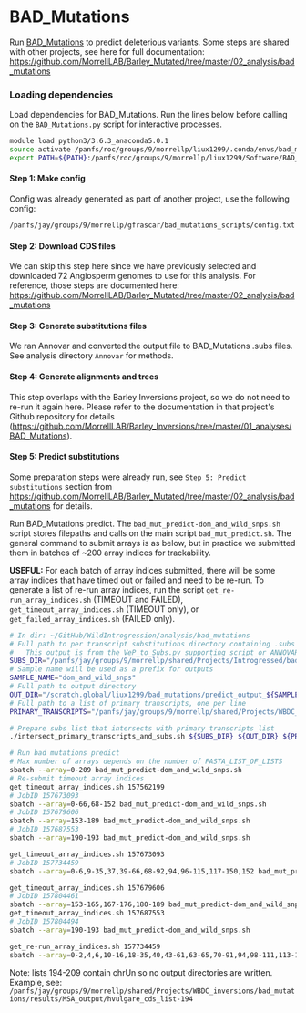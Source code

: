 # BAD_Mutations

Run [BAD_Mutations](https://github.com/MorrellLAB/BAD_Mutations) to predict deleterious variants. Some steps are shared with other projects, see here for full documentation: https://github.com/MorrellLAB/Barley_Mutated/tree/master/02_analysis/bad_mutations

### Loading dependencies

Load dependencies for BAD_Mutations. Run the lines below before calling on the `BAD_Mutations.py` script for interactive processes.

```bash
module load python3/3.6.3_anaconda5.0.1
source activate /panfs/roc/groups/9/morrellp/liux1299/.conda/envs/bad_mutations
export PATH=${PATH}:/panfs/roc/groups/9/morrellp/liux1299/Software/BAD_Mutations
```

#### Step 1: Make config

Config was already generated as part of another project, use the following config:

```bash
/panfs/jay/groups/9/morrellp/gfrascar/bad_mutations_scripts/config.txt
```

#### Step 2: Download CDS files

We can skip this step here since we have previously selected and downloaded 72 Angiosperm genomes to use for this analysis. For reference, those steps are documented here: https://github.com/MorrellLAB/Barley_Mutated/tree/master/02_analysis/bad_mutations

#### Step 3: Generate substitutions files

We ran Annovar and converted the output file to BAD_Mutations .subs files. See analysis directory `Annovar` for methods.

#### Step 4: Generate alignments and trees

This step overlaps with the Barley Inversions project, so we do not need to re-run it again here. Please refer to the documentation in that project's Github repository for details (https://github.com/MorrellLAB/Barley_Inversions/tree/master/01_analyses/BAD_Mutations).

#### Step 5: Predict substitutions

Some preparation steps were already run, see `Step 5: Predict substitutions` section from https://github.com/MorrellLAB/Barley_Mutated/tree/master/02_analysis/bad_mutations for details.

Run BAD_Mutations predict. The `bad_mut_predict-dom_and_wild_snps.sh` script stores filepaths and calls on the main script `bad_mut_predict.sh`. The general command to submit arrays is as below, but in practice we submitted them in batches of ~200 array indices for trackability.

**USEFUL:** For each batch of array indices submitted, there will be some array indices that have timed out or failed and need to be re-run. To generate a list of re-run array indices, run the script `get_re-run_array_indices.sh` (TIMEOUT and FAILED), `get_timeout_array_indices.sh` (TIMEOUT only), or `get_failed_array_indices.sh` (FAILED only).

```bash
# In dir: ~/GitHub/WildIntrogression/analysis/bad_mutations
# Full path to per transcript substitutions directory containing .subs files
#	This output is from the VeP_to_Subs.py supporting script or ANNOVAR_to_subs.py script
SUBS_DIR="/panfs/jay/groups/9/morrellp/shared/Projects/Introgressed/bad_mutations/annovar_to_subs/dom_and_wild_snps"
# Sample name will be used as a prefix for outputs
SAMPLE_NAME="dom_and_wild_snps"
# Full path to output directory
OUT_DIR="/scratch.global/liux1299/bad_mutations/predict_output_${SAMPLE_NAME}"
# Full path to a list of primary transcripts, one per line
PRIMARY_TRANSCRIPTS="/panfs/jay/groups/9/morrellp/shared/Projects/WBDC_inversions/bad_mutations/results/phytozome13_download_V3_primary_transcript/hvulgare_primary_transcripts_only.txt"

# Prepare subs list that intersects with primary transcripts list
./intersect_primary_transcripts_and_subs.sh ${SUBS_DIR} ${OUT_DIR} ${PRIMARY_TRANSCRIPTS}

# Run bad mutations predict
# Max number of arrays depends on the number of FASTA_LIST_OF_LISTS
sbatch --array=0-209 bad_mut_predict-dom_and_wild_snps.sh
# Re-submit timeout array indices
get_timeout_array_indices.sh 157562199
# JobID 157673093
sbatch --array=0-66,68-152 bad_mut_predict-dom_and_wild_snps.sh
# JobID 157679606
sbatch --array=153-189 bad_mut_predict-dom_and_wild_snps.sh
# JobID 157687553
sbatch --array=190-193 bad_mut_predict-dom_and_wild_snps.sh

get_timeout_array_indices.sh 157673093
# JobID 157734459
sbatch --array=0-6,9-35,37,39-66,68-92,94,96-115,117-150,152 bad_mut_predict-dom_and_wild_snps.sh

get_timeout_array_indices.sh 157679606
# JobID 157804461
sbatch --array=153-165,167-176,180-189 bad_mut_predict-dom_and_wild_snps.sh
get_timeout_array_indices.sh 157687553
# JobID 157804494
sbatch --array=190-193 bad_mut_predict-dom_and_wild_snps.sh

get_re-run_array_indices.sh 157734459
sbatch --array=0-2,4,6,10-16,18-35,40,43-61,63-65,70-91,94,98-111,113-114,117,119-143,145,147,152 bad_mut_predict-dom_and_wild_snps.sh
```

Note: lists 194-209 contain chrUn so no output directories are written. Example, see: `/panfs/jay/groups/9/morrellp/shared/Projects/WBDC_inversions/bad_mutations/results/MSA_output/hvulgare_cds_list-194`
